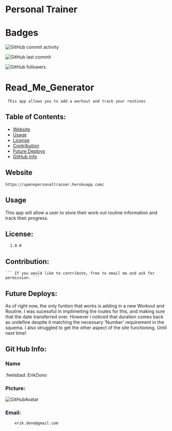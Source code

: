 # Personal Trainer 

# Badges

![GitHub commit activity](https://img.shields.io/github/commit-activity/m/erikdono/PersonalTrainer)

![GitHub last commit](https://img.shields.io/github/last-commit/erikdono/PersonalTrainer)

![GitHub followers](https://img.shields.io/github/followers/erikdono?style=social)


# Read_Me_Generator 

     This app allows you to add a workout and track your routines

## Table of Contents:

* [Website](#Website)
* [Usage](#Usage)
* [License](#License)
* [Contribution](#Contribution)
* [Future Deploys](#Future-Deploys)
* [GitHub Info](#GitHub-Info)



## Website

```https://upennpersonaltrainer.herokuapp.com/```

## Usage
   This app will allow a user to store their work out routine information and track their progress.  

## License:

      1.0.0 

## Contribution:
    
    ``` If you would like to contribute, free to email me and ask for permission. ```


## Future Deploys:

As of right now, the only funtion that works is adding in a new Workout and Routine. I was sucessful in implimeiting the routes for this, and making sure that the date transferred over. However i noticed that duration comes back as undefine despite it matching the necessary 'Number' requirement in the squema. I also struggled to get the other aspect of the site functioning. Until next time! 

   
## Git Hub Info:
### Name
    

  :feelsbad: ErikDono



### Picture:


![GitHubAvatar](https://avatars2.githubusercontent.com/u/61159557?v=4) 

### Email:
        erik.dono@gmail.com 
        

        